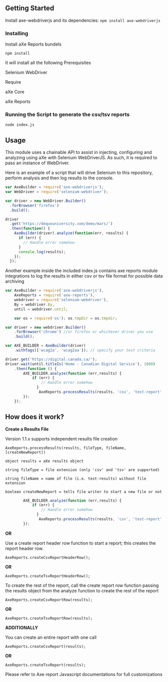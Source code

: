 

## Getting Started

Install axe-webdriverjs and its dependencies: `npm install axe-webdriverjs`

### Installing

Install aXe Reports bundels

```
npm install 
```

It will install all the following Prerequisites

Selenium WebDriver

Require

aXe Core

aXe Reports

### Running the Script to generate the csv/tsv reports 

```
node index.js 
```

## Usage

This module uses a chainable API to assist in injecting, configuring and analyzing using aXe with Selenium WebDriverJS. As such, it is required to pass an instance of WebDriver.

Here is an example of a script that will drive Selenium to this repository, perform analysis and then log results to the console.

```javascript
var AxeBuilder = require('axe-webdriverjs');
var WebDriver = require('selenium-webdriver');

var driver = new WebDriver.Builder()
  .forBrowser('firefox')
  .build();

driver
  .get('https://dequeuniversity.com/demo/mars/')
  .then(function() {
    AxeBuilder(driver).analyze(function(err, results) {
      if (err) {
        // Handle error somehow
      }
      console.log(results);
    });
  });
```

Another example inside the included index.js contains axe reports module integrations to log the results in either csv or tsv file format for possible data archiving

```javascript
var AxeBuilder = require('axe-webdriverjs'),
    AxeReports = require('axe-reports'),
    webdriver = require('selenium-webdriver'),
    By = webdriver.By,
    until = webdriver.until;

    var os = require('os'); os.tmpDir = os.tmpdir;

var driver = new webdriver.Builder()
    .forBrowser('chrome') //or firefox or whichever driver you use
    .build();

var AXE_BUILDER = AxeBuilder(driver)
    .withTags(['wcag2a', 'wcag2aa']); // specify your test criteria 

driver.get('https://digital.canada.ca/');
driver.wait(until.titleIs('Home - Canadian Digital Service'), 1000)
    .then(function () {
        AXE_BUILDER.analyze(function (err,results) {
            if (err) {
                // Handle error somehow
              }  
               AxeReports.processResults(results, 'csv', 'test-report', true);
        });
    });


```

## How does it work?

**Create a Results File**

Version 1.1.x supports independent results file creation

```
AxeReports.processResults(results, fileType, fileName, [createNewReport])

object results = aXe results object

string fileType = file extension (only 'csv' and 'tsv' are supported)

string fileName = name of file (i.e. test-results) without file extension

boolean createNewReport = tells file writer to start a new file or not
```

```javascript
        AXE_BUILDER.analyze(function (err,results) {
            if (err) {
                // Handle error somehow
              }  
               AxeReports.processResults(results, 'csv', 'test-report', true);
        });
```

**OR**

Use a create report header row function to start a report; this creates the report header row.

```
AxeReports.createCsvReportHeaderRow();
```

**OR**

```
AxeReports.createTsvReportHeaderRow();
```

To create the rest of the report, call the create report row function passing the results object from the analyze function to create the rest of the report

```
AxeReports.createCsvReportRow(results);
```

**OR**

```
AxeReports.createTsvReportRow(results);
```

**ADDITIONALLY**

You can create an entire report with one call

```
AxeReports.createCsvReport(results);
```

**OR**

```
AxeReports.createTsvReport(results);
```
Please refer to Axe report Javascript documentations for full customizations
